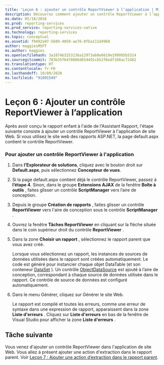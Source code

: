 ```yaml
---
title: 'Leçon 6 : ajouter un contrôle ReportViewer à l’application | Microsoft Docs'
description: Découvrez comment ajouter un contrôle ReportViewer à l’application de site web après avoir conçu le rapport enfant à l’aide de l’Assistant Rapport.
ms.date: 05/18/2016
ms.prod: reporting-services
ms.prod_service: reporting-services-native
ms.technology: reporting-services
ms.topic: conceptual
ms.assetid: f9492a97-5609-4059-ae76-0fba111d4968
author: maggiesMSFT
ms.author: maggies
ms.openlocfilehash: 3a1874b3253136a12973a60e6619e199995b5314
ms.sourcegitcommit: 783b35f6478006d654491cb52f6edf108acf2482
ms.translationtype: HT
ms.contentlocale: fr-FR
ms.lasthandoff: 10/09/2020
ms.locfileid: "91891549"
---
```

# <a name="lesson-6-add-a-reportviewer-control-to-the-application"></a>Leçon 6 : Ajouter un contrôle ReportViewer à l’application
Après avoir conçu le rapport enfant à l'aide de l'Assistant Rapport, l'étape suivante consiste à ajouter un contrôle ReportViewer à l'application de site Web. Si vous utilisez le site web des rapports ASP.NET, la page default.aspx contient le contrôle ReportViewer.   
  
### <a name="to-add-a-reportviewer-control-to-the-application"></a>Pour ajouter un contrôle ReportViewer à l'application  
  
1.  Dans **l’Explorateur de solutions**, cliquez avec le bouton droit sur **Default.aspx**, puis sélectionnez **Concepteur de vues**.  
  
2.  Si la page default.aspx contient déjà le contrôle ReportViewer, passez à **l’étape 4**. Sinon, dans le groupe **Extensions AJAX** de la fenêtre **Boîte à outils** , faites glisser un contrôle **ScriptManager** vers l’aire de conception.  
  
3.  Depuis le groupe **Création de rapports** , faites glisser un contrôle **ReportViewer** vers l'aire de conception sous le contrôle **ScriptManager** .  
  
4.  Ouvrez la fenêtre **Tâches ReportViewer** en cliquant sur la flèche située dans le coin supérieur droit du contrôle **ReportViewer** .  
  
5.  Dans la zone **Choisir un rapport** , sélectionnez le rapport parent que vous avez créé.  
  
    Lorsque vous sélectionnez un rapport, les instances de sources de données utilisées dans le rapport sont créées automatiquement. Le code est généré pour instancier chaque objet DataTable (et son conteneur [DataSet](/dotnet/api/system.data.dataset) ). Un contrôle [ObjectDataSource](/dotnet/api/system.web.ui.webcontrols.objectdatasource) est ajouté à l’aire de conception, correspondant à chaque source de données utilisée dans le rapport. Ce contrôle de source de données est configuré automatiquement.  
  
6.  Dans le menu Générer, cliquez sur Générer le site Web.  
  
    Le rapport est compilé et toutes les erreurs, comme une erreur de syntaxe dans une expression de rapport, apparaissent dans la zone **Liste d'erreurs** . Cliquez sur **Liste d'erreurs** en bas de la fenêtre de Visual Studio pour afficher la zone **Liste d'erreurs** .  
  
## <a name="next-task"></a>Tâche suivante  
Vous venez d'ajouter un contrôle ReportViewer dans l'application de site Web. Vous allez à présent ajouter une action d'extraction dans le rapport parent. Voir [Leçon 7 : Ajouter une action d’extraction dans le rapport parent](../reporting-services/lesson-7-add-drillthrough-action-on-parent-report.md).  
